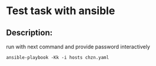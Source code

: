# Test task with ansible

## Description:
run with next command and provide password interactively
```shell
ansible-playbook -Kk -i hosts chzn.yaml
```
